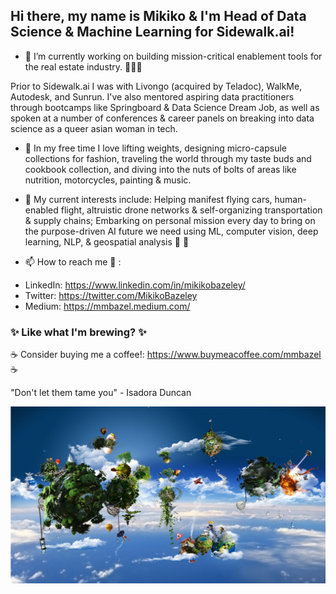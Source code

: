 <!--
**MMBazel/MMBazel** is a ✨ _special_ ✨ repository because its `README.md` (this file) appears on your GitHub profile.

Here are some ideas to get you started:

-->

## Hi there, my name is Mikiko & I'm Head of Data Science & Machine Learning for Sidewalk.ai! 

- 🔭 I’m currently working on building mission-critical enablement tools for the real estate industry. 👩🏻‍💻

Prior to Sidewalk.ai I was with Livongo (acquired by Teladoc), WalkMe, Autodesk, and Sunrun. I've also mentored aspiring data practitioners through bootcamps like Springboard & Data Science Dream Job, as well as spoken at a number of conferences & career panels on breaking into data science as a queer asian woman in tech. 

- 🌱 In my free time I love lifting weights, designing micro-capsule collections for fashion, traveling the world through my taste buds and cookbook collection, and diving into the nuts of bolts of areas like nutrition, motorcycles, painting & music.

- 🤔  My current interests include: Helping manifest flying cars, human-enabled flight, altruistic drone networks & self-organizing transportation & supply chains; Embarking on personal mission every day to bring on the purpose-driven AI future we need using ML, computer vision, deep learning, NLP, & geospatial analysis 🚀 🤖

- 📫 How to reach me 💬 :
* LinkedIn: https://www.linkedin.com/in/mikikobazeley/
* Twitter: https://twitter.com/MikikoBazeley
* Medium: https://mmbazel.medium.com/

### ✨ Like what I'm brewing? ✨
☕ Consider buying me a coffee!: https://www.buymeacoffee.com/mmbazel ☕


"Don't let them tame you" - Isadora Duncan



![](10454984_1466723740241857_1207245537699788407_o.jpg?raw=true)
